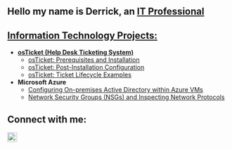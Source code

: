 ## Hello my name is Derrick, an <a href="https://www.linkedin.com/in/derrick-e-maples-460544375/">IT Professional

<h2> Information Technology Projects:</h2>

- <b>osTicket (Help Desk Ticketing System)</b>
  - [osTicket: Prerequisites and Installation](https://github.com/derrickmaples/osticket-prereqs)
  - [osTicket: Post-Installation Configuration](https://github.com/derrickmaples/post-install-config)
  - [osTicket: Ticket Lifecycle Examples](https://github.com/derrickmaples/ticket-lifecycle)
- <b>Microsoft Azure</b>
  - [Configuring On-premises Active Directory within Azure VMs](https://github.com/joshmadakorcc/configure-ad)
  - [Network Security Groups (NSGs) and Inspecting Network Protocols](https://github.com/joshmadakorcc/azure-network-protocols)

<h2> Connect with me:</h2>

[<img align="left" alt="Josh | LinkedIn" width="22px" src="https://cdn.jsdelivr.net/npm/simple-icons@v3/icons/linkedin.svg" />][linkedin]

[linkedin]: https://linkedin.com/in/Josh
